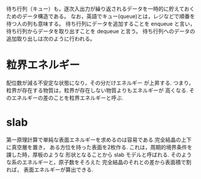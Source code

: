 待ち行列（キュー）も，逐次入出力が繰り返されるデータを一時的に貯えておくためのデータ構造である。
なお，英語でキュー(queue)とは，レジなどで順番を待つ人の列も意味する。
待ち行列にデータを追加することを enqueue
と言い，待ち行列からデータを取り出すことを dequeue と言う。
待ち行列へのデータの追加取り出しは次のように行われる。

粒界エネルギー
==============

配位数が減る不安定な状態になり，その分だけエネルギー が上昇する.
つまり，粒界が存在する物質は，粒界が存在しない物質よりもエネルギーが
高くなる. そのエネルギーの差のことを粒界エネルギーと呼ぶ.

slab
====

第一原理計算で単純な表面エネルギーを求めるのは容易である.完全結晶の上下に真空層を置き，
ある方位を持った表面を2枚作る.
これは，周期的境界条件を課した時，厚板のような 形状となることから slab
モデルと呼ばれる. そのような系のエネルギーと，原子数をそろえた
完全結晶のそれとの差から表面積で割れば，
表面エネルギーが算出できる.
